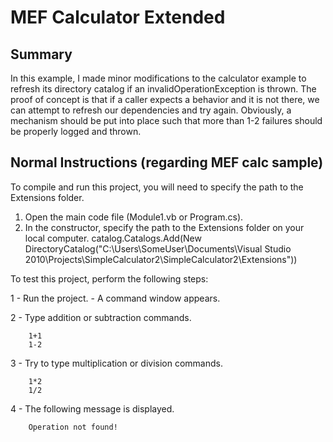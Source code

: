 
MEF Calculator Extended
=======


Summary
-----

In this example, I made minor modifications to the calculator example to refresh its directory catalog if an invalidOperationException is thrown. The proof of concept is that if a caller expects a behavior and it is not there, we can attempt to refresh our dependencies and try again. Obviously, a mechanism should be put into place such that more than 1-2 failures should be properly logged and thrown.



Normal Instructions (regarding MEF calc sample)
------

To compile and run this project, you will need to specify the path to the Extensions folder.

1. Open the main code file (Module1.vb or Program.cs).
2. In the constructor, specify the path to the Extensions folder on your local computer.
    catalog.Catalogs.Add(New DirectoryCatalog("C:\\Users\\SomeUser\\Documents\\Visual Studio 2010\\Projects\\SimpleCalculator2\\SimpleCalculator2\\Extensions"))


To test this project, perform the following steps:

1 - Run the project. - A command window appears.

2 - Type addition or subtraction commands.
```
    1+1
    1-2
```
3 - Try to type multiplication or division commands.
```
    1*2
    1/2
```
4 - The following message is displayed.
```
    Operation not found!
```
